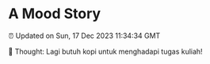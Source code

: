 # A Mood Story

⏰ Updated on Sun, 17 Dec 2023 11:34:34 GMT

💭 Thought: Lagi butuh kopi untuk menghadapi tugas kuliah!

